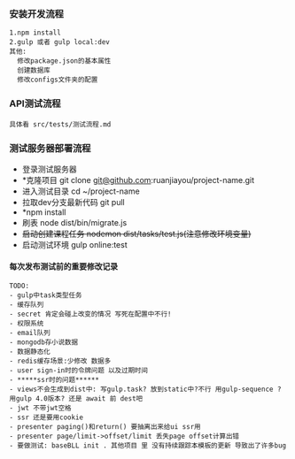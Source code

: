 ### 安装开发流程
```
1.npm install
2.gulp 或者 gulp local:dev
其他:
  修改package.json的基本属性
  创建数据库
  修改configs文件夹的配置
```
### API测试流程
```
具体看 src/tests/测试流程.md
```
### 测试服务器部署流程
- 登录测试服务器 
- *克隆项目 git clone git@github.com:ruanjiayou/project-name.git
- 进入测试目录 cd ~/project-name
- 拉取dev分支最新代码 git pull
- *npm install
- 刷表 node dist/bin/migrate.js
- ~~启动创建课程任务 nodemon dist/tasks/test.js(注意修改环境变量)~~
- 启动测试环境 gulp online:test
#### 每次发布测试前的重要修改记录
```
TODO:
- gulp中task类型任务
- 缓存队列
- secret 肯定会碰上改变的情况 写死在配置中不行!
- 权限系统
- email队列
- mongodb存小说数据
- 数据静态化
- redis缓存场景:少修改 数据多
- user sign-in时的令牌问题 以及过期时间
- *****ssr时的问题******
- views不会生成到dist中: 写gulp.task? 放到static中?不行 用gulp-sequence ? 用gulp 4.0版本? 还是 await 前 dest吧
- jwt 不带jwt空格
- ssr 还是要用cookie
- presenter paging()和return() 要抽离出来给ui ssr用
- presenter page/limit->offset/limit 丢失page offset计算出错
- 要做测试: baseBLL init . 其他项目 里 没有持续跟踪本模板的更新 导致出了许多bug
```